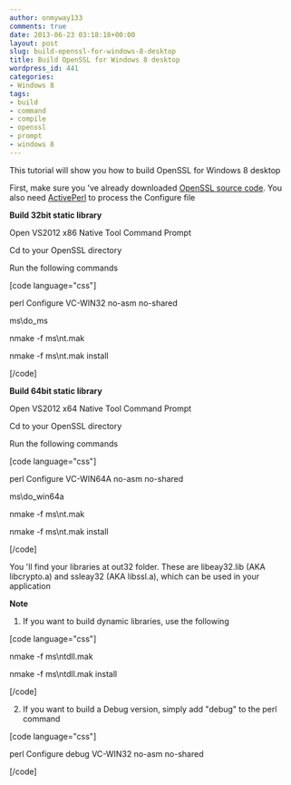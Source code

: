 ```yaml
---
author: onmyway133
comments: true
date: 2013-06-23 03:18:18+00:00
layout: post
slug: build-openssl-for-windows-8-desktop
title: Build OpenSSL for Windows 8 desktop
wordpress_id: 441
categories:
- Windows 8
tags:
- build
- command
- compile
- openssl
- prompt
- windows 8
---
```


This tutorial will show you how to  build OpenSSL for Windows 8 desktop




First, make sure you 've already downloaded [OpenSSL source code](http://www.openssl.org/source/). You also need [ActivePerl](http://www.activestate.com/activeperl/downloads) to process the Configure file




**Build 32bit static library**  

Open VS2012 x86 Native Tool Command Prompt  

Cd to your OpenSSL directory  

Run the following commands




[code language="css"]  

perl Configure VC-WIN32 no-asm no-shared  

ms\do_ms  

nmake -f ms\nt.mak  

nmake -f ms\nt.mak install  

[/code]




**Build 64bit static library**  

Open VS2012 x64 Native Tool Command Prompt  

Cd to your OpenSSL directory  

Run the following commands




[code language="css"]  

perl Configure VC-WIN64A no-asm no-shared  

ms\do_win64a  

nmake -f ms\nt.mak  

nmake -f ms\nt.mak install  

[/code]




You 'll find your libraries at out32 folder. These are libeay32.lib (AKA libcrypto.a) and ssleay32 (AKA libssl.a), which can be used in your application




**Note**  

1. If you want to build dynamic libraries, use the following




[code language="css"]  

nmake -f ms\ntdll.mak  

nmake -f ms\ntdll.mak install  

[/code]




2. If you want to build a Debug version, simply add "debug" to the perl command




[code language="css"]  

perl Configure debug VC-WIN32 no-asm no-shared  

[/code]
